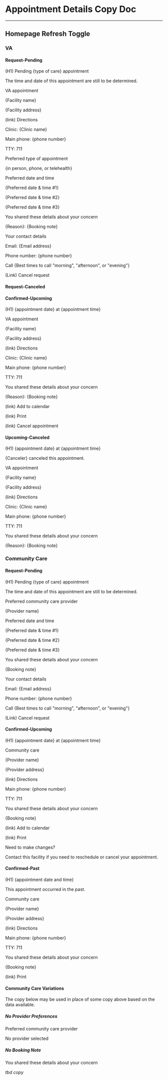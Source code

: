 # Appointment Details Copy Doc

---

## Homepage Refresh Toggle

### VA

#### Request-Pending

(H1) Pending {type of care} appointment

The time and date of this appointment are still to be determined.

VA appointment

{Facility name}

{Facility address}

(link) Directions

Clinic: {Clinic name}

Main phone: {phone number}

TTY: 711

Preferred type of appointment

{in person, phone, or telehealth}

Preferred date and time

{Preferred date & time #1}

{Preferred date & time #2}

{Preferred date & time #3}

You shared these details about your concern

{Reason}: {Booking note}

Your contact details

Email: {Email address}

Phone number: {phone number}

Call {Best times to call "morning", "afternoon", or "evening"}

(Link) Cancel request


#### Request-Canceled



#### Confirmed-Upcoming

(H1) {appointment date} at {appointment time}

VA appointment

{Facility name}

{Facility address}

(link) Directions

Clinic: {Clinic name}

Main phone: {phone number}

TTY: 711

You shared these details about your concern

{Reason}: {Booking note}

(link) Add to calendar

(link) Print

(link) Cancel appointment

#### Upcoming-Canceled

(H1) {appointment date} at {appointment time}

{Canceler} canceled this appointment.

VA appointment

{Facility name}

{Facility address}

(link) Directions

Clinic: {Clinic name}

Main phone: {phone number}

TTY: 711

You shared these details about your concern

{Reason}: {Booking note}

### Community Care

#### Request-Pending

(H1) Pending {type of care} appointment

The time and date of this appointment are still to be determined.

Preferred community care provider

{Provider name}

Preferred date and time

{Preferred date & time #1}

{Preferred date & time #2}

{Preferred date & time #3}

You shared these details about your concern

{Booking note}

Your contact details

Email: {Email address}

Phone number: {phone number}

Call {Best times to call "morning", "afternoon", or "evening"}

(Link) Cancel request


#### Confirmed-Upcoming

(H1) {appointment date} at {appointment time}

Community care

{Provider name}

{Provider address}

(link) Directions

Main phone: {phone number}

TTY: 711

You shared these details about your concern

{Booking note}

(link) Add to calendar

(link) Print

Need to make changes?

Contact this facility if you need to reschedule or cancel your appointment.

#### Confirmed-Past

(H1) {appointment date and time}

This appointment occurred in the past.

Community care

{Provider name}

{Provider address}

(link) Directions

Main phone: {phone number}

TTY: 711

You shared these details about your concern

{Booking note}

(link) Print

#### Community Care Variations

The copy below may be used in place of some copy above based on the data available.

##### No Provider Preferences

Preferred community care provider

No provider selected

##### No Booking Note

You shared these details about your concern

_tbd copy_

